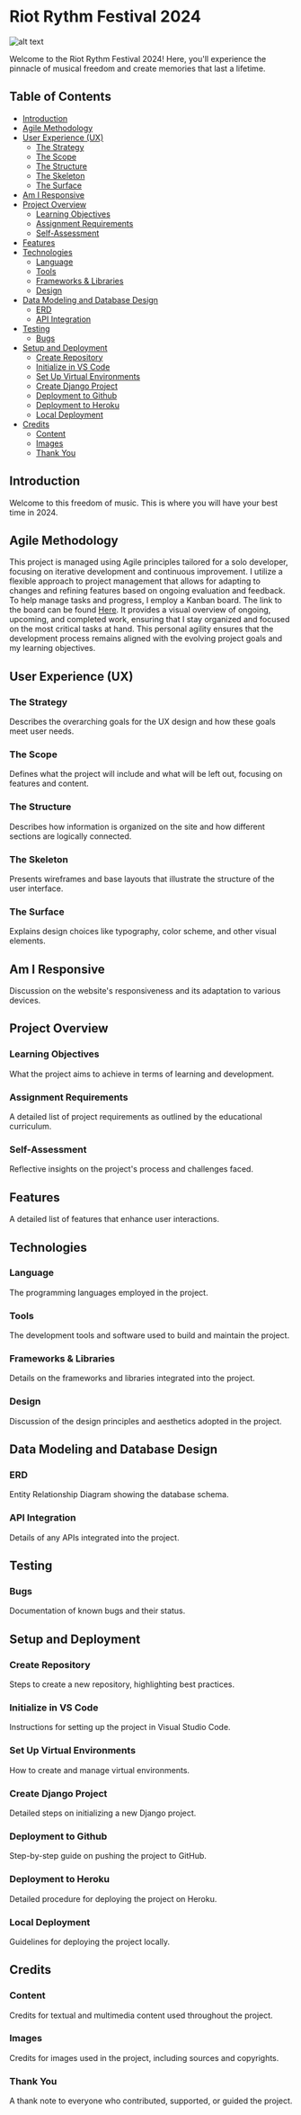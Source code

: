 
# Riot Rythm Festival 2024

![alt text](assets/images/riotlogo.png)

Welcome to the Riot Rythm Festival 2024! Here, you'll experience the pinnacle of musical freedom and create memories that last a lifetime.

## Table of Contents
- [Introduction](#introduction)
- [Agile Methodology](#agile-methodology)
- [User Experience (UX)](#user-experience-ux)
  - [The Strategy](#the-strategy)
  - [The Scope](#the-scope)
  - [The Structure](#the-structure)
  - [The Skeleton](#the-skeleton)
  - [The Surface](#the-surface)
- [Am I Responsive](#am-i-responsive)
- [Project Overview](#project-overview)
  - [Learning Objectives](#learning-objectives)
  - [Assignment Requirements](#assignment-requirements)
  - [Self-Assessment](#self-assessment)
- [Features](#features)
- [Technologies](#technologies)
  - [Language](#language)
  - [Tools](#tools)
  - [Frameworks & Libraries](#frameworks--libraries)
  - [Design](#design)
- [Data Modeling and Database Design](#data-modeling-and-database-design)
  - [ERD](#erd)
  - [API Integration](#api-integration)
- [Testing](#testing)
  - [Bugs](#bugs)
- [Setup and Deployment](#setup-and-deployment)
  - [Create Repository](#create-repository)
  - [Initialize in VS Code](#initialize-in-vs-code)
  - [Set Up Virtual Environments](#set-up-virtual-environments)
  - [Create Django Project](#create-django-project)
  - [Deployment to Github](#deployment-to-github)
  - [Deployment to Heroku](#deployment-to-heroku)
  - [Local Deployment](#local-deployment)
- [Credits](#credits)
  - [Content](#content)
  - [Images](#images)
  - [Thank You](#thank-you)

## <a id="introduction">Introduction</a>
Welcome to this freedom of music. This is where you will have your best time in 2024.

## <a id="agile-methodology">Agile Methodology</a>
This project is managed using Agile principles tailored for a solo developer, focusing on iterative development and continuous improvement. I utilize a flexible approach to project management that allows for adapting to changes and refining features based on ongoing evaluation and feedback. To help manage tasks and progress, I employ a Kanban board. The link to the board can be found [Here](https://github.com/users/JorgenDIF/projects/4). It provides a visual overview of ongoing, upcoming, and completed work, ensuring that I stay organized and focused on the most critical tasks at hand. This personal agility ensures that the development process remains aligned with the evolving project goals and my learning objectives.

## <a id="user-experience-ux">User Experience (UX)</a>
### <a id="the-strategy">The Strategy</a>
Describes the overarching goals for the UX design and how these goals meet user needs.

### <a id="the-scope">The Scope</a>
Defines what the project will include and what will be left out, focusing on features and content.

### <a id="the-structure">The Structure</a>
Describes how information is organized on the site and how different sections are logically connected.

### <a id="the-skeleton">The Skeleton</a>
Presents wireframes and base layouts that illustrate the structure of the user interface.

### <a id="the-surface">The Surface</a>
Explains design choices like typography, color scheme, and other visual elements.

## <a id="am-i-responsive">Am I Responsive</a>
Discussion on the website's responsiveness and its adaptation to various devices.

## <a id="project-overview">Project Overview</a>
### <a id="learning-objectives">Learning Objectives</a>
What the project aims to achieve in terms of learning and development.

### <a id="assignment-requirements">Assignment Requirements</a>
A detailed list of project requirements as outlined by the educational curriculum.

### <a id="self-assessment">Self-Assessment</a>
Reflective insights on the project's process and challenges faced.

## <a id="features">Features</a>
A detailed list of features that enhance user interactions.

## <a id="technologies">Technologies</a>
### <a id="language">Language</a>
The programming languages employed in the project.

### <a id="tools">Tools</a>
The development tools and software used to build and maintain the project.

### <a id="frameworks--libraries">Frameworks & Libraries</a>
Details on the frameworks and libraries integrated into the project.

### <a id="design">Design</a>
Discussion of the design principles and aesthetics adopted in the project.

## <a id="data-modeling-and-database-design">Data Modeling and Database Design</a>
### <a id="erd">ERD</a>
Entity Relationship Diagram showing the database schema.

### <a id="api-integration">API Integration</a>
Details of any APIs integrated into the project.

## <a id="testing">Testing</a>
### <a id="bugs">Bugs</a>
Documentation of known bugs and their status.

## <a id="setup-and-deployment">Setup and Deployment</a>
### <a id="create-repository">Create Repository</a>
Steps to create a new repository, highlighting best practices.

### <a id="initialize-in-vs-code">Initialize in VS Code</a>
Instructions for setting up the project in Visual Studio Code.

### <a id="set-up-virtual-environments">Set Up Virtual Environments</a>
How to create and manage virtual environments.

### <a id="create-django-project">Create Django Project</a>
Detailed steps on initializing a new Django project.

### <a id="deployment-to-github">Deployment to Github</a>
Step-by-step guide on pushing the project to GitHub.

### <a id="deployment-to-heroku">Deployment to Heroku</a>
Detailed procedure for deploying the project on Heroku.

### <a id="local-deployment">Local Deployment</a>
Guidelines for deploying the project locally.

## <a id="credits">Credits</a>
### <a id="content">Content</a>
Credits for textual and multimedia content used throughout the project.

### <a id="images">Images</a>
Credits for images used in the project, including sources and copyrights.

### <a id="thank-you">Thank You</a>
A thank note to everyone who contributed, supported, or guided the project.
